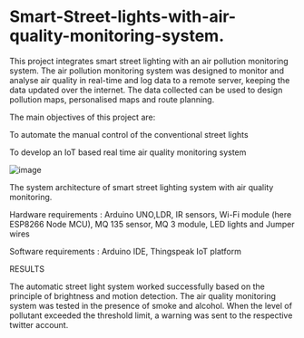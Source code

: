 # Smart-Street-lights-with-air-quality-monitoring-system.
This project integrates smart street lighting with an air pollution monitoring system. The air pollution monitoring system was designed to monitor and analyse air quality in real-time and log data to a remote server, keeping the data updated over the internet. The data collected can be used to design pollution maps, personalised maps and route planning.


The main objectives of this project are:

To automate the manual control of the conventional street lights

To develop an IoT based real time air quality monitoring system 





![image](https://user-images.githubusercontent.com/76867918/182024363-c18d8dbb-6809-49c4-ac33-a10a231cad5a.png)

The system architecture of smart street lighting system with air quality monitoring.




Hardware requirements : Arduino UNO,LDR, IR sensors, Wi-Fi module (here ESP8266 Node MCU), MQ 135 sensor, MQ 3 module, LED lights and Jumper wires 

Software requirements : Arduino IDE, Thingspeak IoT platform





RESULTS

The automatic street light system worked successfully based on the principle of brightness and motion detection. The air quality monitoring system was tested in the presence of smoke and alcohol. When the level of pollutant exceeded the threshold limit, a warning was sent to the respective twitter account.

